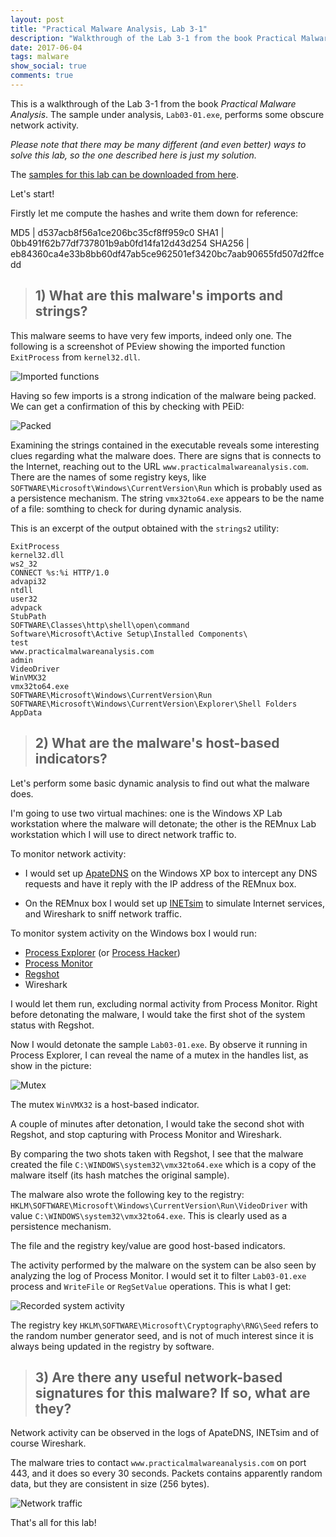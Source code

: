 ```yaml
---
layout: post
title: "Practical Malware Analysis, Lab 3-1"
description: "Walkthrough of the Lab 3-1 from the book Practical Malware Analysis"
date: 2017-06-04
tags: malware
show_social: true
comments: true
---
```


This is a walkthrough of the Lab 3-1 from the book _Practical Malware Analysis_. The sample under analysis, `Lab03-01.exe`, performs some obscure network activity.

<!--more-->

_Please note that there may be many different (and even better) ways to solve this lab, so the one described here is just my solution._

The [samples for this lab can be downloaded from here](https://github.com/iosonogio/PracticalMalwareAnalysis-Labs).

Let's start!

Firstly let me compute the hashes and write them down for reference:

MD5 | d537acb8f56a1ce206bc35cf8ff959c0
SHA1 | 0bb491f62b77df737801b9ab0fd14fa12d43d254
SHA256 | eb84360ca4e33b8bb60df47ab5ce962501ef3420bc7aab90655fd507d2ffcedd

> ## 1)  What are this malware's imports and strings?

This malware seems to have very few imports, indeed only one. The following is a screenshot of PEview showing the imported function `ExitProcess` from `kernel32.dll`.

![Imported functions](/media/pma/lab-03-01/imports.png)

Having so few imports is a strong indication of the malware being packed. We can get a confirmation of this by checking with PEiD:

![Packed](/media/pma/lab-03-01/packed_peid.png)

Examining the strings contained in the executable reveals some interesting clues regarding what the malware does. There are signs that is connects to the Internet, reaching out to the URL `www.practicalmalwareanalysis.com`. There are the names of some registry keys, like `SOFTWARE\Microsoft\Windows\CurrentVersion\Run` which is probably used as a persistence mechanism. The string `vmx32to64.exe` appears to be the name of a file: somthing to check for during dynamic analysis.

This is an excerpt of the output obtained with the `strings2` utility:

```
ExitProcess
kernel32.dll
ws2_32
CONNECT %s:%i HTTP/1.0
advapi32
ntdll
user32
advpack
StubPath
SOFTWARE\Classes\http\shell\open\command
Software\Microsoft\Active Setup\Installed Components\
test
www.practicalmalwareanalysis.com
admin
VideoDriver
WinVMX32
vmx32to64.exe
SOFTWARE\Microsoft\Windows\CurrentVersion\Run
SOFTWARE\Microsoft\Windows\CurrentVersion\Explorer\Shell Folders
AppData
```


> ## 2)  What are the malware's host-based indicators?

Let's perform some basic dynamic analysis to find out what the malware does.

I'm going to use two virtual machines: one is the Windows XP Lab workstation where the malware will detonate; the other is the REMnux Lab workstation which I will use to direct network traffic to.

To monitor network activity:

* I would set up [ApateDNS](https://www.fireeye.com/services/freeware/apatedns.html) on the Windows XP box to intercept any DNS requests and have it reply with the IP address of the REMnux box.

* On the REMnux box I would set up [INETsim](http://www.inetsim.org/) to simulate Internet services, and Wireshark to sniff network traffic.

To monitor system activity on the Windows box I would run:

* [Process Explorer](https://docs.microsoft.com/en-us/sysinternals/downloads/process-explorer) (or [Process Hacker](http://processhacker.sourceforge.net))
* [Process Monitor](https://docs.microsoft.com/en-us/sysinternals/downloads/procmon)
* [Regshot](https://sourceforge.net/projects/regshot)
* Wireshark

I would let them run, excluding normal activity from Process Monitor. Right before detonating the malware, I would take the first shot of the system status with Regshot.

Now I would detonate the sample `Lab03-01.exe`. By observe it running in Process Explorer, I can reveal the name of a mutex in the handles list, as show in the picture:

![Mutex](/media/pma/lab-03-01/mutex_processexplorer.png)

The mutex `WinVMX32` is a host-based indicator.

A couple of minutes after detonation, I would take the second shot with Regshot, and stop capturing with Process Monitor and Wireshark.

By comparing the two shots taken with Regshot, I see that the malware created the file `C:\WINDOWS\system32\vmx32to64.exe` which is a copy of the malware itself (its hash matches the original sample).

The malware also wrote the following key to the registry: `HKLM\SOFTWARE\Microsoft\Windows\CurrentVersion\Run\VideoDriver` with value `C:\WINDOWS\system32\vmx32to64.exe`. This is clearly used as a persistence mechanism.

The file and the registry key/value are good host-based indicators.

The activity performed by the malware on the system can be also seen by analyzing the log of Process Monitor. I would set it to filter `Lab03-01.exe` process and `WriteFile` or `RegSetValue` operations. This is what I get:

![Recorded system activity](/media/pma/lab-03-01/processmonitor.png)

The registry key `HKLM\SOFTWARE\Microsoft\Cryptography\RNG\Seed` refers to the random number generator seed, and is not of much interest since it is always being updated in the registry by software.

> ## 3)  Are there any useful network-based signatures for this malware? If so, what are they?

Network activity can be observed in the logs of ApateDNS, INETsim and of course Wireshark.

The malware tries to contact `www.practicalmalwareanalysis.com` on port 443, and it does so every 30 seconds. Packets contains apparently random data, but they are consistent in size (256 bytes).

![Network traffic](/media/pma/lab-03-01/networktraffic.png)


That's all for this lab!
